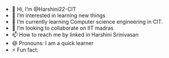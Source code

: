 - 👋 Hi, I’m @Harshini22-CIT
- 👀 I’m interested in learning new things
- 🌱 I’m currently learning Computer science engineering in CIT.
- 💞️ I’m looking to collaborate on IIT madras
- 📫 How to reach me by linked in Harshini Srinivasan
- 😄 Pronouns: I am a quick learner
- ⚡ Fun fact: 

<!---
Harshini22-CIT/Harshini22-CIT is a ✨ special ✨ repository because its `README.md` (this file) appears on your GitHub profile.
You can click the Preview link to take a look at your changes.
--->
